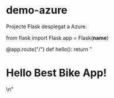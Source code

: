 # demo-azure

Projecte Flask desplegat a Azure.



from flask import Flask
app = Flask(__name__)

@app.route("/")
def hello():
    return "<html><body><h1>Hello Best Bike App!</h1></body></html>\n"

